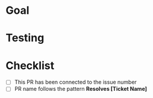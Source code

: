 # Goal

<!-- a description of what the pull request is trying to accomplish -->
<!-- also indicate the ticket created for this with a resolve or fixes clause e.g. resolves #33 bug generating report. See https://docs.github.com/en/issues/tracking-your-work-with-issues/linking-a-pull-request-to-an-issue#linking-a-pull-request-to-an-issue-using-a-keyword-->

# Testing


<!-- how this PR should be tested -->

# Checklist

- [ ] This PR has been connected to the issue number
- [ ] PR name follows the pattern **Resolves [Ticket Name]**
